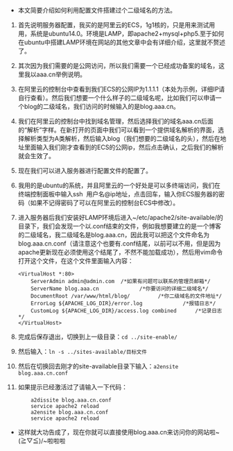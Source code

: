 * 本文简要介绍如何利用配置文件搭建过个二级域名的方法。

1. 首先说明服务器配置，我买的是阿里云的ECS，1g1核的，只是用来测试用用，系统是ubuntu14.0。环境是LAMP，即apache2+mysql+php5.至于如何在ubuntu中搭建LAMP环境在网站的其他文章中会有详细介绍，这里就不赘述了。
2. 其次因为我们需要的是公网访问，所以我们需要一个已经成功备案的域名，这里我以aaa.cn举例说明。
3. 在阿里云的控制台中查看到我们ECS的公网IP为1.1.1.1（本处为示例，详细IP请自行查看）。然后我们想要一个什么样子的二级域名呢，比如我们可以申请一个blog的二级域名，我们访问的时候输入的是blog.aaa.cn。
4. 我们在阿里云的控制台中找到域名管理，然后选择我们的域名aaa.cn后面的“解析”字样。在新打开的页面中我们可以看到一个提供域名解析的界面，选择解析类型为A类解析，然后输入blog（我们想要的二级域名的头），然后在地址里面输入我们刚才查看到的ECS的公网ip，然后点击确认，之后我们的解析就会生效了。
5. 现在我们可以进入服务器进行配置文件的配置了。
6. 我用的是ubuntu的系统，并且阿里云的一个好处是可以多终端访问，我们在终端控制面板中输入ssh  用户名@ip地址，点击回车，输入你ECS服务器的密码（如果不记得密码了可以在阿里云的控制台ECS中修改）。
7. 进入服务器后我们安装好LAMP环境后进入~/etc/apache2/site-available/的目录下，我们会发现一个以.conf结束的文件，例如我想要建立的是一个博客的二级域名，我二级域名是blog.aaa.cn，因此我可以把这个文件命名为blog.aaa.cn.conf（请注意这个也要有.conf结尾，以前可以不用，但是因为apache更新现在必须使用这个结尾了，不然不能加载成功），然后用vim命令打开这个文件，在这个文件里面输入内容：
    ```
    <VirtualHost *:80>
        ServerAdmin admin@admin.com  /*如果有问题可以联系的管理员邮箱*/
        ServerName blog.aaa.cn             /*你要访问的详细二级域名*/
        DocumentRoot /var/www/html/blog/         /*你二级域名的文件地址*/
        ErrorLog ${APACHE_LOG_DIR}/error.log             /*报错日志*/
        CustomLog ${APACHE_LOG_DIR}/access.log combined      /*记录日志*/
    </VirtualHost>
    ```
    
8. 完成后保存退出，切换到上一级目录：`cd ../site-enable/`
9. 然后输入：`ln -s ../sites-available/目标文件`
10. 然后在切换回去刚才的site-available目录下输入：`a2ensite blog.aaa.cn.conf`
11. 如果提示已经激活过了请输入一下代码：
    ```
        a2dissite blog.aaa.cn.conf
        service apache2 reload
        a2ensite blog.aaa.cn.conf
        service apache2 reload
    ```

* 这样就大功告成了，现在你就可以直接使用blog.aaa.cn来访问你的网站啦~\(≧▽≦)/~啦啦啦




